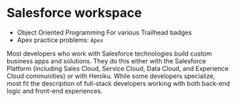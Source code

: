 # Salesforce workspace

- Object Oriented Programming For various Trailhead badges
- Apex practice problems: `Apex`

Most developers who work with Salesforce technologies build custom business apps and solutions. They do this either with the Salesforce Platform (including Sales Cloud, Service Cloud, Data Cloud, and Experience Cloud communities) or with Heroku. While some developers specialize, most fit the description of full-stack developers working with both back-end logic and front-end experiences.
